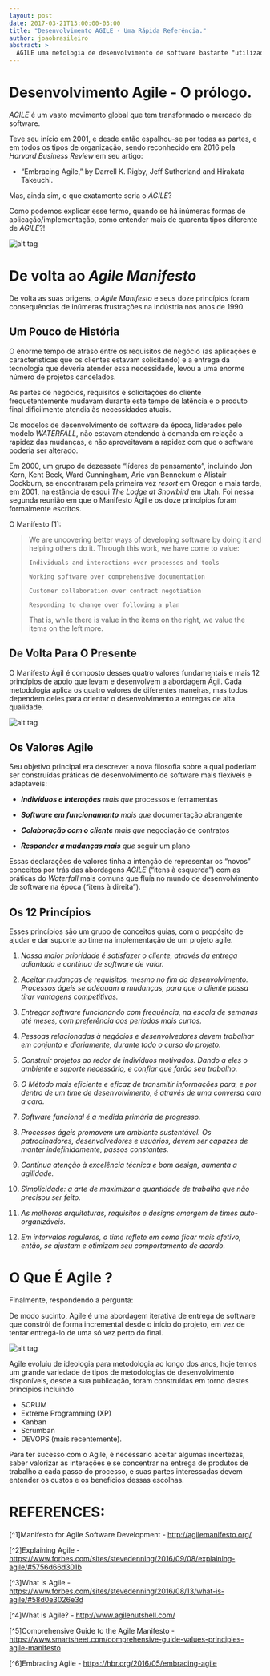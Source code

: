 ```yaml
---
layout: post
date: 2017-03-21T13:00:00-03:00
title: "Desenvolvimento AGILE - Uma Rápida Referência."
author: joaobrasileiro
abstract: >
  AGILE uma metologia de desenvolvimento de software bastante "utilizada" e difundida no mercado. Vamos explorar um pouco e buscar a essência da filosofia AGILE fazendo um breve overview de seus valores e principios básicos.
---
```



# Desenvolvimento Agile - O prólogo.

_AGILE_ é um vasto movimento global que tem transformado o mercado de software.

Teve seu início em 2001, e desde então espalhou-se por todas as partes, e em todos os tipos de organização, sendo reconhecido em 2016 pela _Harvard Business Review_ em seu artigo:

   - “Embracing Agile,” by Darrell K. Rigby, Jeff Sutherland and Hirakata Takeuchi.

Mas, ainda sim, o que exatamente seria o _AGILE_?

Como podemos explicar esse termo, quando se há inúmeras formas de aplicação/implementação, como entender mais de quarenta tipos diferente de _AGILE_?!

![alt tag](/MD/AGILE/PRINCIPLES/img/Agile-40-flavors.jpg)

# De volta ao _Agile Manifesto_

De volta as suas origens, o _Agile Manifesto_ e seus doze princípios foram consequências de inúmeras frustrações na indústria nos anos de 1990.

## Um Pouco de História

O enorme tempo de atraso entre os requisitos de negócio (as aplicações e características que os clientes estavam solicitando) e a entrega da tecnologia que deveria atender essa necessidade, levou a uma enorme número de projetos cancelados.

As partes de negócios, requisitos e solicitações do cliente frequetentemente mudavam durante este tempo de latência e o produto final dificilmente atendia às necessidades atuais.

Os modelos de desenvolvimento de software da época, liderados pelo modelo _WATERFALL_, não estavam atendendo à demanda em relação a rapidez das mudanças, e não aproveitavam a rapidez com que o software poderia ser alterado.

Em 2000, um grupo de dezessete “líderes de pensamento”, incluindo Jon Kern, Kent Beck, Ward Cunningham, Arie van Bennekum e Alistair Cockburn, se encontraram pela primeira vez _resort_ em Oregon e mais tarde, em 2001, na estância de esqui _The Lodge at Snowbird_ em Utah.
Foi nessa segunda reunião em que o Manifesto Ágil e os doze princípios foram formalmente escritos.

O Manifesto [1]:
>We are uncovering better ways of developing software by doing it and helping others do it. Through this work, we have come to value:
>
>     Individuals and interactions over processes and tools
>
>     Working software over comprehensive documentation
>
>     Customer collaboration over contract negotiation
>
>     Responding to change over following a plan
>
>That is, while there is value in the items on the right, we value the items on the left more.

## De Volta Para O Presente

O Manifesto Ágil é composto desses quatro valores fundamentais e mais 12 princípios de apoio que levam e desenvolvem a abordagem Ágil.
Cada metodologia aplica os quatro valores de diferentes maneiras, mas todos dependem deles para orientar o desenvolvimento a entregas de alta qualidade.

![alt tag](/MD/AGILE/PRINCIPLES/img/agile-flow.jpg)

## Os Valores Agile

Seu objetivo principal era descrever a nova filosofia sobre a qual poderiam ser construídas práticas de desenvolvimento de software mais flexíveis e adaptáveis:

   - _**Indivíduos e interações** mais que_ processos e ferramentas
    
   - _**Software em funcionamento** mais que_ documentação abrangente
    
   - _**Colaboração com o cliente** mais que_ negociação de contratos
    
   - _**Responder a mudanças mais** que_ seguir um plano

Essas declarações de valores tinha a intenção de representar os “novos” conceitos por trás das abordagens _AGILE_ (“itens à esquerda”) com as práticas do _Waterfall_ mais comuns que fluía no mundo de desenvolvimento de software na época (“itens à direita”).

## Os 12 Princípios

Esses princípios são um grupo de conceitos guias, com o propósito de ajudar e dar suporte ao time na implementação de um projeto agile.

   1. _Nossa maior prioridade é satisfazer o cliente, através da entrega adiantada e contínua de software de valor._

   2. _Aceitar mudanças de requisitos, mesmo no fim do desenvolvimento. Processos ágeis se adéquam a mudanças, para que o cliente possa tirar vantagens competitivas._

   3. _Entregar software funcionando com frequência, na escala de semanas até meses, com preferência aos períodos mais curtos._

   4. _Pessoas relacionadas à negócios e desenvolvedores devem trabalhar em conjunto e diariamente, durante todo o curso do projeto._

   5. _Construir projetos ao redor de indivíduos motivados. Dando a eles o ambiente e suporte necessário, e confiar que farão seu trabalho._

   6. _O Método mais eficiente e eficaz de transmitir informações para, e por dentro de um time de desenvolvimento, é através de uma conversa cara a cara._

   7. _Software funcional é a medida primária de progresso._

   8. _Processos ágeis promovem um ambiente sustentável. Os patrocinadores, desenvolvedores e usuários, devem ser capazes de manter indefinidamente, passos constantes._

   9. _Contínua atenção à excelência técnica e bom design, aumenta a agilidade._

   10. _Simplicidade: a arte de maximizar a quantidade de trabalho que não precisou ser feito._

   11. _As melhores arquiteturas, requisitos e designs emergem de times auto-organizáveis._

   12. _Em intervalos regulares, o time reflete em como ficar mais efetivo, então, se ajustam e otimizam seu comportamento de acordo._
	

# O Que É Agile ?

Finalmente, respondendo a pergunta:

De modo sucinto, Agile é uma abordagem iterativa de entrega de software que constrói de forma incremental desde o início do projeto, em vez de tentar entregá-lo de uma só vez perto do final.

![alt tag](/MD/AGILE/PRINCIPLES/img/agile_x_waterfall.jpg)


Agile evoluiu de ideologia para metodologia ao longo dos anos, hoje temos um grande variedade de tipos de metodologias de desenvolvimento disponíveis, desde a sua publicação, foram construídas em torno destes princípios incluindo 
 - SCRUM
 - Extreme Programming (XP)
 - Kanban
 - Scrumban
 - DEVOPS (mais recentemente).

Para ter sucesso com o Agile, é necessario aceitar algumas incertezas, saber valorizar as interações e se concentrar na entrega de produtos de trabalho a cada passo do processo, e suas partes interessadas devem entender os custos e os benefícios dessas escolhas.

# REFERENCES:

[^1]Manifesto for Agile Software Development  - http://agilemanifesto.org/

[^2]Explaining Agile - https://www.forbes.com/sites/stevedenning/2016/09/08/explaining-agile/#5756d66d301b

[^3]What is Agile - https://www.forbes.com/sites/stevedenning/2016/08/13/what-is-agile/#58d0e3026e3d

[^4]What is Agile? - http://www.agilenutshell.com/

[^5]Comprehensive Guide to the Agile Manifesto - https://www.smartsheet.com/comprehensive-guide-values-principles-agile-manifesto

[^6]Embracing Agile - https://hbr.org/2016/05/embracing-agile